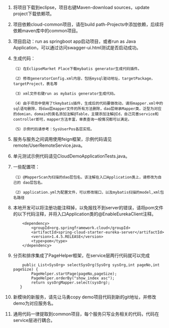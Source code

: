 1. 将项目下载到eclipse，项目右键Maven-download sources，update project下载依赖项。

1. 项目依赖cloud-common项目，请在build path-Projects中添加依赖，后续将依赖maven库中的common项目。

1. 项目启动：run as springboot app启动项目，或者run as Java Application，可以通过访问swagger-ui.html测试是否启动成功。

1. 生成代码： 

       （1）在EclipseMarket Place下载mybatis generator生成代码插件。

       （2）修改generatorConfig.xml内容，包括mysql驱动地址，targetPackage，targetProject，表名等
   
       （3）xml文件右键run as mybatis generator生成代码。

       （4）由于项目中使用了tkmybatis插件，生成后的代码要做改动，请将mapper.xml中的sql语句删除，将dao层mapper文件的所有方法删除，dao层继承Mapper类，泛型为对应的domian，domain的类名添加注解@Table，主键添加注解@Id，自己完善service和 controller即可，mapper方法丰富，单表查询一般情况都可以满足。
 
       （5）示例代码请参考：SysUserPos各层实现。

1. 服务与服务之间调用使用feign框架，示例代码请见remote/UserRemoteService.java。

1. 单元测试示例代码请见CloudDemoApplicationTests.java。

1. 一些配置项：    

       （1）@MapperScan为扫描的dao层包名，该注解在入口Application类上，请修改为自己的 dao层包名。

       （2）application.yml为配置文件，可以修改端口，以及mybatis扫描的model,xml包名路径

1. 本地开发可以将注册功能注释掉，以免报找不到server的错误，请将pom文件的以下代码注释，并将入口Application类的@EnableEurekaClient注释。

    ```
        <dependency>
            <groupId>org.springframework.cloud</groupId>
            <artifactId>spring-cloud-starter-eureka-server</artifactId>
            <version>1.4.5.RELEASE</version>
            <type>pom</type>
        </dependency>   
    ```

1. 分页和排序集成了PageHelper框架，在service层两行代码就可以完成
	
	```
        public List<SysOrg> selectSysOrg(SysOrg sysOrg,int pageNo,int pageSize) {
			PageHelper.startPage(pageNo,pageSize);
			PageHelper.orderBy("show_index asc");
			return sysOrgMapper.select(sysOrg);
	   }
    ```

1. 新模块的新服务，请先让马勇copy demo项目代码到新的git地址，并修改demo为对应服务名。

1. 通用代码一律提取到common项目，每个服务只写业务相关的代码，代码在service层进行耦合。



